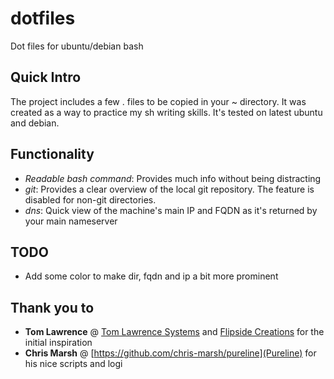 # dotfiles
Dot files for ubuntu/debian bash

## Quick Intro
The project includes a few . files to be copied in your ~ directory. 
It was created as a way to practice my sh writing skills. It's tested on latest ubuntu and debian.

## Functionality
- *Readable bash command*: Provides much info without being distracting
- *git*: Provides a clear overview of the local git repository. The feature is disabled for non-git directories.
- *dns*: Quick view of the machine's main IP and FQDN as it's returned by your main nameserver

## TODO
- Add some color to make dir, fqdn and ip a bit more prominent

## Thank you to
- **Tom Lawrence** @ [Tom Lawrence Systems](https://www.lawrencesystems.com/my-customized-bash-terminal-shell-setup/)
  and [Flipside Creations](https://github.com/flipsidecreations/dotfiles) for the initial inspiration
- **Chris Marsh** @ [https://github.com/chris-marsh/pureline](Pureline) for his nice scripts and logi
